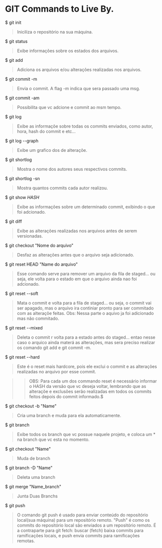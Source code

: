 # GIT Commands to Live By.


$ git init 
> Iniciliza o repositório na sua máquina.

$ git status
> Exibe informações sobre os estados dos arquivos.

$ git add 
> Adiciona os arquivos e/ou alterações realizadas nos arquivos.

$ git commit -m
> Envia o commit. 
> A flag -m indica que sera passado uma msg.

$ git commit -am
> Possibilita que vc adcione e commit ao msm tempo.

$ git log
> Exibe as informaçõe sobre todas os commits enviados, como autor, hora, hash do commit e etc...

$ git log --graph
> Exibe um grafico dos de alteraçõe.

$ git shortlog
> Mostra o nome dos autores seus respectivos commits.

$ git shortlog -sn
> Mostra quantos commits cada autor realizou.

$ git show *HASH*
> Exibe as informações sobre um determinado commit, exibindo o que foi adcionado.

$ git diff
> Exibe as alterações realizadas nos arquivos antes de serem versionadas.

$ git checkout "Nome do arquivo"
> Desfaz as alterações antes que o arquivo seja adicionado.

$ git reset HEAD "Name do arquivo"
> Esse comando serve para remover um arquivo da fila de staged... ou seja, ele volta para o estado em que o arquivo ainda nao foi adcionado.

$ git reset --soft
> Mata o commit e volta para a fila de staged... ou seja, o commit vai ser apagado, mas o arquivo ira continiar pronto para ser commitado com as alteraçõe feitas. Obs: Nessa parte o aquivo ja foi adicionado mas não commitado.

$ git reset --mixed
> Deleta o commit r volta para a estado antes do staged... entao nesse caso o arquico ainda materá as alterações, mas sera preciso realizar os comando git add e git commit -m.

$ git reset --hard
> Este é o reset mais hardcore, pois ele exclui o commit e as alterações realizadas no arquivo por esse commit.

>>OBS: Para cada um dos commando reset é necessário informar o HASH da versão que vc deseja voltar, lembrando que as alteraçõe e exclusões serão realizadas em todos os commits feitos depois do commit informado.$

$ git checkout -b "Name"
> Cria uma branch e muda para ela automaticamente.

$ git branch
> Exibe todos os branch que vc possue naquele projeto, e coloca um * na branch que vc esta no momento.

$ git checkout "Name"
> Muda de branch

$ git branch -D "Name"
> Deleta uma branch

$ git merge "Name_branch"
> Junta Duas Branchs

$ git push
> O comando git push é usado para enviar conteúdo do repositório local(sua máquina) para um repositório remoto. "Push" é como os commits do repositório local são enviados a um repositório remoto. É a contraparte para git fetch: buscar (fetch) baixa commits para ramificações locais, e push envia commits para ramificações remotas.
 
